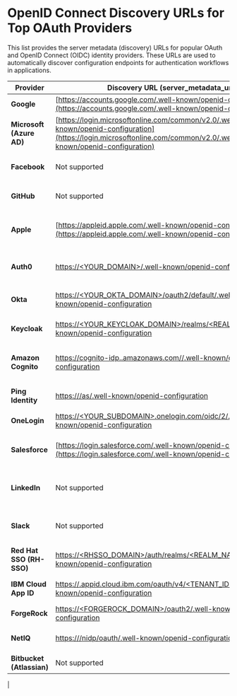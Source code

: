 # OpenID Connect Discovery URLs for Top OAuth Providers

This list provides the server metadata (discovery) URLs for popular OAuth and OpenID Connect (OIDC) identity providers. These URLs are used to automatically discover configuration endpoints for authentication workflows in applications.

| Provider                  | Discovery URL (server_metadata_url)                                                        | Notes                                            |
|---------------------------|--------------------------------------------------------------------------------------------|--------------------------------------------------|
| **Google**                | [https://accounts.google.com/.well-known/openid-configuration](https://accounts.google.com/.well-known/openid-configuration)                               | Use for Google login                             |
| **Microsoft (Azure AD)**  | [https://login.microsoftonline.com/common/v2.0/.well-known/openid-configuration](https://login.microsoftonline.com/common/v2.0/.well-known/openid-configuration)             | Replace `common` with your tenant ID if needed   |
| **Facebook**              | Not supported                                                                              | OAuth only. Configure manually.                 |
| **GitHub**                | Not supported                                                                              | OAuth only. Configure manually.                 |
| **Apple**                 | [https://appleid.apple.com/.well-known/openid-configuration](https://appleid.apple.com/.well-known/openid-configuration)                                 | Only supports OpenID (with special client setup) |
| **Auth0**                 | [https://<YOUR_DOMAIN>/.well-known/openid-configuration](https://<YOUR_DOMAIN>/.well-known/openid-configuration)                                     | Replace `<YOUR_DOMAIN>` with your Auth0 domain   |
| **Okta**                  | [https://<YOUR_OKTA_DOMAIN>/oauth2/default/.well-known/openid-configuration](https://<YOUR_OKTA_DOMAIN>/oauth2/default/.well-known/openid-configuration)                | Replace with your Okta org URL                   |
| **Keycloak**              | [https://<YOUR_KEYCLOAK_DOMAIN>/realms/<REALM_NAME>/.well-known/openid-configuration](https://<YOUR_KEYCLOAK_DOMAIN>/realms/<REALM_NAME>/.well-known/openid-configuration)            | Replace domain and realm                         |
| **Amazon Cognito**        | [https://cognito-idp.<region>.amazonaws.com/<userPoolId>/.well-known/openid-configuration](https://cognito-idp.<region>.amazonaws.com/<userPoolId>/.well-known/openid-configuration)   | Replace with your AWS region and userPoolId      |
| **Ping Identity**         | [https://<ENVIRONMENT>/as/.well-known/openid-configuration](https://<ENVIRONMENT>/as/.well-known/openid-configuration)                                  | Replace with your Ping instance                  |
| **OneLogin**              | [https://<YOUR_SUBDOMAIN>.onelogin.com/oidc/2/.well-known/openid-configuration](https://<YOUR_SUBDOMAIN>.onelogin.com/oidc/2/.well-known/openid-configuration)              | OIDC v2                                          |
| **Salesforce**            | [https://login.salesforce.com/.well-known/openid-configuration](https://login.salesforce.com/.well-known/openid-configuration)                              | Replace with custom domain if needed             |
| **LinkedIn**              | Not supported                                                                              | OAuth 2.0 only. Manual config required           |
| **Slack**                 | Not supported                                                                              | OAuth 2.0 only. Manual config required           |
| **Red Hat SSO (RH-SSO)**  | [https://<RHSSO_DOMAIN>/auth/realms/<REALM_NAME>/.well-known/openid-configuration](https://<RHSSO_DOMAIN>/auth/realms/<REALM_NAME>/.well-known/openid-configuration)           | Built on Keycloak                                |
| **IBM Cloud App ID**      | [https://<REGION>.appid.cloud.ibm.com/oauth/v4/<TENANT_ID>/.well-known/openid-configuration](https://<REGION>.appid.cloud.ibm.com/oauth/v4/<TENANT_ID>/.well-known/openid-configuration)| Replace with IBM region and tenant ID            |
| **ForgeRock**             | [https://<FORGEROCK_DOMAIN>/oauth2/.well-known/openid-configuration](https://<FORGEROCK_DOMAIN>/oauth2/.well-known/openid-configuration)                         | Full OIDC support                                |
| **NetIQ**                 | [https://<DOMAIN>/nidp/oauth/.well-known/openid-configuration](https://<DOMAIN>/nidp/oauth/.well-known/openid-configuration)                               | Enterprise identity provider                     |
| **Bitbucket (Atlassian)** | Not supported                                                                              | OAuth 2.0 only                                   |
|
